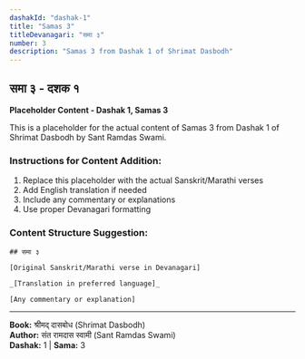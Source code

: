 ```yaml
---
dashakId: "dashak-1"
title: "Samas 3"
titleDevanagari: "समा ३"
number: 3
description: "Samas 3 from Dashak 1 of Shrimat Dasbodh"
---
```


## समा ३ - दशक १

<!-- TODO: Add the actual Sanskrit/Marathi content here -->

**Placeholder Content - Dashak 1, Samas 3**

This is a placeholder for the actual content of Samas 3 from Dashak 1 of Shrimat Dasbodh by Sant Ramdas Swami.

### Instructions for Content Addition:
1. Replace this placeholder with the actual Sanskrit/Marathi verses
2. Add English translation if needed
3. Include any commentary or explanations
4. Use proper Devanagari formatting

### Content Structure Suggestion:
```
## समा ३

[Original Sanskrit/Marathi verse in Devanagari]

_[Translation in preferred language]_

[Any commentary or explanation]
```

---
**Book:** श्रीमद् दासबोध (Shrimat Dasbodh)  
**Author:** संत रामदास स्वामी (Sant Ramdas Swami)  
**Dashak:** 1 | **Sama:** 3
